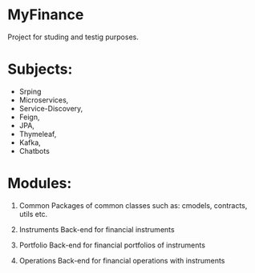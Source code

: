 # MyFinance
Project for studing and testig purposes.

# Subjects:
- Srping
- Microservices, 
- Service-Discovery,
- Feign,
- JPA,
- Thymeleaf,
- Kafka,
- Chatbots

# Modules:

1. Common
Packages of common classes such as: cmodels, contracts, utils etc.

2. Instruments
Back-end for financial instruments

3. Portfolio
Back-end for financial portfolios of instruments

4. Operations
Back-end for financial operations with instruments
